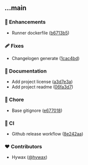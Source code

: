 ## ...main


### 🚀 Enhancements

- Runner dockerfile ([b6713b5](https://github.com/hywax/github-runner/commit/b6713b5))

### 🩹 Fixes

- Changelogen generate ([1cac4bd](https://github.com/hywax/github-runner/commit/1cac4bd))

### 📖 Documentation

- Add project license ([a3d7e3a](https://github.com/hywax/github-runner/commit/a3d7e3a))
- Add project readme ([06fa3d7](https://github.com/hywax/github-runner/commit/06fa3d7))

### 🏡 Chore

- Base gitignore ([e677018](https://github.com/hywax/github-runner/commit/e677018))

### 🤖 CI

- Github release workflow ([8e242aa](https://github.com/hywax/github-runner/commit/8e242aa))

### ❤️ Contributors

- Hywax ([@hywax](http://github.com/hywax))
